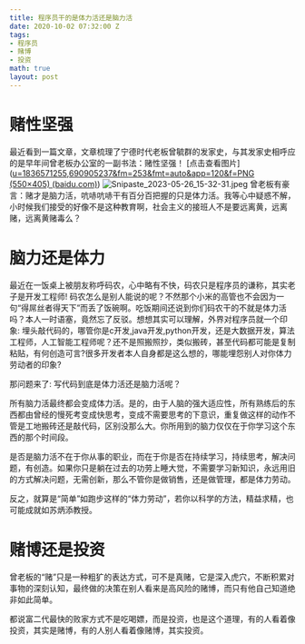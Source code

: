 ```yaml
---
title: 程序员干的是体力活还是脑力活
date: 2020-10-02 07:32:00 Z
tags:
- 程序员
- 赌博
- 投资
math: true
layout: post
---
```


# 赌性坚强

最近看到一篇文章，文章梳理了宁德时代老板曾毓群的发家史，与其发家史相呼应的是早年间曾老板办公室的一副书法：赌性坚强！
[点击查看图片]([u=1836571255,690905237&fm=253&fmt=auto&app=120&f=PNG (550×405) (baidu.com)](https://img2.baidu.com/it/u=1836571255,690905237&fm=253&fmt=auto&app=120&f=PNG?w=550&h=405))
![Snipaste_2023-05-26_15-32-31.jpeg](/uploads/Snipaste_2023-05-26_15-32-31.jpeg)
曾老板有豪言：赌才是脑力活，吭哧吭哧干有百分百把握的只是体力活。我等心中疑惑不解，小时候我们接受的好像不是这种教育啊，社会主义的接班人不是要远离黄，远离赌，远离黄赌毒么？
# 脑力还是体力

最近在一饭桌上被朋友称呼码农，心中略有不快，码农只是程序员的谦称，其实老子是开发工程师! 码农怎么是别人能说的呢？不然那个小米的高管也不会因为一句“得屌丝者得天下”而丢了饭碗啊。吃饭期间还说到你们码农干的不就是体力活吗？本人一时语塞，竟然忘了反驳。想想其实可以理解，外界对程序员就一个印象: 埋头敲代码的，哪管你是c开发,java开发,python开发，还是大数据开发，算法工程师，人工智能工程师呢？还不是照搬照抄，类似搬砖，甚至代码都可能是复制粘贴，有何创造可言?很多开发者本人自身都是这么想的，哪能埋怨别人对你体力劳动者的印象?

那问题来了: 写代码到底是体力活还是脑力活呢？

所有脑力活最终都会变成体力活。是的，由于人脑的强大适应性，所有熟练后的东西都由曾经的慢死考变成快思考，变成不需要思考的下意识，重复做这样的动作不管是工地搬砖还是敲代码，区别没那么大。你所用到的脑力仅仅在于你学习这个东西的那个时间段。

是否是脑力活不在于你从事的职业，而在于你是否在持续学习，持续思考，解决问题，有创造。如果你只是躺在过去的功劳上睡大觉，不需要学习新知识，永远用旧的方式解决问题，无需创新，那么不管你是做销售，还是做管理，都是体力劳动。

反之，就算是“简单”如跑步这样的“体力劳动”，若你以科学的方法，精益求精，也可能成就如苏炳添教授。
# 赌博还是投资

曾老板的“赌”只是一种粗犷的表达方式，可不是真赌，它是深入虎穴，不断积累对事物的深刻认知，最终做的决策在别人看来是高风险的赌博，而只有他自己知道绝非如此简单。

都说富二代最快的败家方式不是吃喝嫖，而是投资，也是这个道理，有的人看着像投资，其实是赌博，有的人别人看着像赌博，其实投资。
